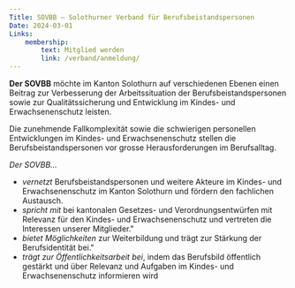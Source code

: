 ```yaml
---
Title: SOVBB – Solothurner Verband für Berufsbeistandspersonen
Date: 2024-03-01
Links:
    membership:
        text: Mitglied werden
        link: /verband/anmeldung/
---
```

**Der SOVBB** möchte im Kanton Solothurn auf verschiedenen Ebenen einen Beitrag zur Verbesserung der Arbeitssituation der
Berufsbeistandspersonen sowie zur Qualitätssicherung und Entwicklung im Kindes- und Erwachsenenschutz leisten.

Die zunehmende Fallkomplexität sowie die schwierigen personellen Entwicklungen im Kindes- und Erwachsenenschutz stellen die Berufsbeistandspersonen vor grosse Herausforderungen im Berufsalltag. 

*Der SOVBB...*
   - *vernetzt* Berufsbeistandspersonen und weitere Akteure im Kindes- und Erwachsenenschutz im Kanton Solothurn und fördern den fachlichen Austausch.
   - *spricht mit* bei kantonalen Gesetzes- und Verordnungsentwürfen mit Relevanz für den Kindes- und Erwachsenenschutz und vertreten die Interessen unserer Mitglieder."
   - *bietet Möglichkeiten* zur Weiterbildung und trägt zur Stärkung der Berufsidentität bei."
   - *trägt zur Öffentlichkeitsarbeit bei*, indem das Berufsbild öffentlich gestärkt und über Relevanz und Aufgaben im Kindes- und Erwachsenenschutz informieren wird
